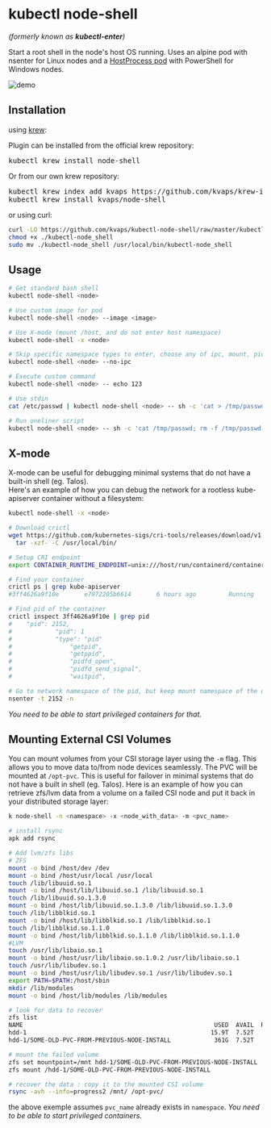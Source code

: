 # kubectl node-shell
*(formerly known as **kubectl-enter**)*

Start a root shell in the node's host OS running. Uses an alpine pod with nsenter for Linux nodes and a [HostProcess pod](https://kubernetes.io/docs/tasks/configure-pod-container/create-hostprocess-pod/) with PowerShell for Windows nodes.

![demo](https://gist.githubusercontent.com/kvaps/2e3d77975a844654ec297893e21a0829/raw/c778a8405ff8c686e4e807a97e9721b423e7208f/kubectl-node-shell.gif)

## Installation

using [krew](https://krew.sigs.k8s.io/):

Plugin can be installed from the official krew repository:

<pre>
kubectl krew install node-shell
</pre>

Or from our own krew repository:
<pre>
kubectl krew index add kvaps https://github.com/kvaps/krew-index
kubectl krew install kvaps/node-shell
</pre>

or using curl:

```bash
curl -LO https://github.com/kvaps/kubectl-node-shell/raw/master/kubectl-node_shell
chmod +x ./kubectl-node_shell
sudo mv ./kubectl-node_shell /usr/local/bin/kubectl-node_shell
```

## Usage

```bash
# Get standard bash shell
kubectl node-shell <node>

# Use custom image for pod
kubectl node-shell <node> --image <image>

# Use X-mode (mount /host, and do not enter host namespace)
kubectl node-shell -x <node>

# Skip specific namespace types to enter, choose any of ipc, mount, pid, net, uts
kubectl node-shell <node> --no-ipc

# Execute custom command
kubectl node-shell <node> -- echo 123

# Use stdin
cat /etc/passwd | kubectl node-shell <node> -- sh -c 'cat > /tmp/passwd'

# Run oneliner script
kubectl node-shell <node> -- sh -c 'cat /tmp/passwd; rm -f /tmp/passwd'
```

## X-mode

X-mode can be useful for debugging minimal systems that do not have a built-in shell (eg. Talos).  
Here's an example of how you can debug the network for a rootless kube-apiserver container without a filesystem:

```bash
kubectl node-shell -x <node>

# Download crictl
wget https://github.com/kubernetes-sigs/cri-tools/releases/download/v1.28.0/crictl-v1.28.0-linux-amd64.tar.gz -O- | \
  tar -xzf- -C /usr/local/bin/

# Setup CRI endpoint
export CONTAINER_RUNTIME_ENDPOINT=unix:///host/run/containerd/containerd.sock

# Find your container
crictl ps | grep kube-apiserver
#3ff4626a9f10e       e7972205b6614       6 hours ago         Running             kube-apiserver         0                   215107b47bd7e       kube-apiserver-talos-rzq-nkg

# Find pid of the container
crictl inspect 3ff4626a9f10e | grep pid
#    "pid": 2152,
#            "pid": 1
#            "type": "pid"
#                "getpid",
#                "getppid",
#                "pidfd_open",
#                "pidfd_send_signal",
#                "waitpid",

# Go to network namespace of the pid, but keep mount namespace of the debug container
nsenter -t 2152 -n
```

*You need to be able to start privileged containers for that.*

## Mounting External CSI Volumes

You can mount volumes from your CSI storage layer using the `-m` flag. This allows you to move data to/from node devices seamlessly. The PVC will be mounted at `/opt-pvc`. This is useful for failover in minimal systems that do not have a built in shell (eg. Talos). 
Here is an example of how you can retrieve zfs/lvm data from a volume on a failed CSI node and put it back in your distributed storage layer:

```bash
k node-shell -n <namespace> -x <node_with_data> -m <pvc_name>

# install rsync
apk add rsync

# Add lvm/zfs libs
# ZFS
mount -o bind /host/dev /dev
mount -o bind /host/usr/local /usr/local
touch /lib/libuuid.so.1
mount -o bind /host/lib/libuuid.so.1 /lib/libuuid.so.1
touch /lib/libuuid.so.1.3.0
mount -o bind /host/lib/libuuid.so.1.3.0 /lib/libuuid.so.1.3.0
touch /lib/libblkid.so.1
mount -o bind /host/lib/libblkid.so.1 /lib/libblkid.so.1
touch /lib/libblkid.so.1.1.0
mount -o bind /host/lib/libblkid.so.1.1.0 /lib/libblkid.so.1.1.0
#LVM
touch /usr/lib/libaio.so.1
mount -o bind /host/usr/lib/libaio.so.1.0.2 /usr/lib/libaio.so.1
touch /usr/lib/libudev.so.1
mount -o bind /host/usr/lib/libudev.so.1 /usr/lib/libudev.so.1
export PATH=$PATH:/host/sbin
mkdir /lib/modules
mount -o bind /host/lib/modules /lib/modules

# look for data to recover
zfs list
NAME                                                     USED  AVAIL  REFER  MOUNTPOINT
hdd-1                                                   15.9T  7.52T    96K  /hdd-1
hdd-1/SOME-OLD-PVC-FROM-PREVIOUS-NODE-INSTALL            361G  7.52T   361G  -                  -

# mount the failed volume
zfs set mountpoint=/mnt hdd-1/SOME-OLD-PVC-FROM-PREVIOUS-NODE-INSTALL
zfs mount /hdd-1/SOME-OLD-PVC-FROM-PREVIOUS-NODE-INSTALL

# recover the data : copy it to the mounted CSI volume
rsync -avh --info=progress2 /mnt/ /opt-pvc/
```

the above exemple assumes `pvc_name` already exists in `namespace`. *You need to be able to start privileged containers.*